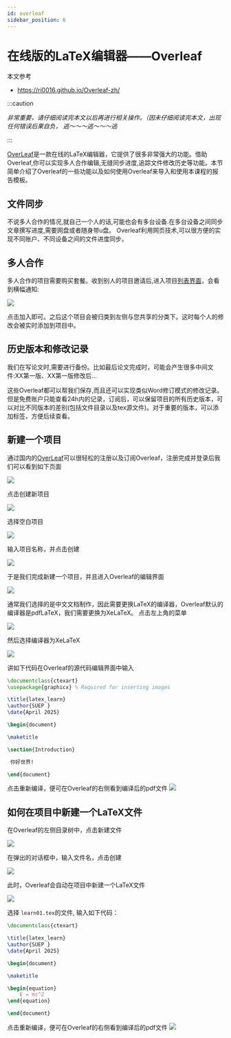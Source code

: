 ```yaml
---
id: overleaf
sidebar_position: 6
---
```


# 在线版的LaTeX编辑器——Overleaf
本文参考
- https://ri0016.github.io/Overleaf-zh/

:::caution

*非常重要，请仔细阅读完本文以后再进行相关操作。（因未仔细阅读完本文，出现任何错误后果自负， 逃～～～逃～～～逃*

:::

[OverLeaf](https://cn.overleaf.com/)是一款在线的LaTeX编辑器，它提供了很多非常强大的功能。借助Overleaf,你可以实现多人合作编辑,无缝同步进度,追踪文件修改历史等功能。本节简单介绍了Overleaf的一些功能以及如何使用Overleaf来导入和使用本课程的报告模板。

## 文件同步
不说多人合作的情况,就自己一个人的话,可能也会有多台设备.在多台设备之间同步文章撰写进度,需要网盘或者随身带u盘。
Overleaf利用网页技术,可以很方便的实现不同账户、不同设备之间的文件进度同步。

## 多人合作
多人合作的项目需要购买套餐。收到别人的项目邀请后,进入项目[列表界面](https://cn.overleaf.com/project)，会看到横幅通知: 

![](./img/img22.png)

点击加入即可。之后这个项目会被归类到左侧与您共享的分类下。这时每个人的修改会被实时添加到项目中。

## 历史版本和修改记录
我们在写论文时,需要进行备份。比如最后论文完成时，可能会产生很多中间文件:XX第一版、XX第一版修改后…

这些Overleaf都可以帮我们保存,而且还可以实现类似Word修订模式的修改记录。但是免费账户只能查看24h内的记录，订阅后，可以保留项目的所有历史版本，可以对比不同版本的差别(包括文件目录以及tex源文件)。对于重要的版本，可以添加标签，方便后续查看。

## 新建一个项目
通过国内的[OverLeaf](https://cn.overleaf.com/)可以很轻松的注册以及订阅Overleaf，注册完成并登录后我们可以看到如下页面

![](./img/overleaf/image01.png)

点击创建新项目

![](./img/overleaf/image02.png)

选择空白项目

![](./img/overleaf/image03.png)

输入项目名称，并点击创建

![](./img/overleaf/image03-1.png)

于是我们完成新建一个项目，并且进入Overleaf的编辑界面

![](./img/overleaf/image04.png)

通常我们选择的是中文文档制作，因此需要更换LaTeX的编译器，Overleaf默认的编译器是pdfLaTeX，我们需要更换为XeLaTeX。
点击左上角的菜单

![](./img/overleaf/image05.png)

然后选择编译器为XeLaTeX

![](./img/overleaf/image06.png)

讲如下代码在Overleaf的源代码编辑界面中输入

```latex
\documentclass{ctexart}
\usepackage{graphicx} % Required for inserting images

\title{latex_learn}
\author{SUEP }
\date{April 2025}

\begin{document}

\maketitle

\section{Introduction}

 你好世界!

\end{document}
```

点击重新编译，便可在Overleaf的右侧看到编译后的pdf文件
![](./img/overleaf/image07.png)

## 如何在项目中新建一个LaTeX文件
在Overleaf的左侧目录树中，点击新建文件

![](./img/overleaf/image08.png)

在弹出的对话框中，输入文件名，点击创建

![](./img/overleaf/image09.png)

此时，Overleaf会自动在项目中新建一个LaTeX文件

![](./img/overleaf/image10.png)

选择 `learn01.tex`的文件, 输入如下代码：

```latex
\documentclass{ctexart}

\title{latex_learn}
\author{SUEP }
\date{April 2025}

\begin{document}

\maketitle

\begin{equation}
    E = mc^2
\end{equation}

\end{document}

```
点击重新编译，便可在Overleaf的右侧看到编译后的pdf文件
![](./img/overleaf/image11.png)